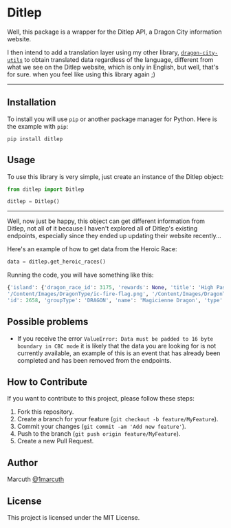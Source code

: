 # Ditlep

Well, this package is a wrapper for the Ditlep API, a Dragon City information website.

I then intend to add a translation layer using my other library, [`dragon-city-utils`](https://github.com/1Marcuth/py.dragon-city-utils) to obtain translated data regardless of the language, different from what we see on the Ditlep website, which is only in English, but well, that's for sure. when you feel like using this library again ;)

---

## Installation

To install you will use `pip` or another package manager for Python. Here is the example with `pip`:

```
pip install ditlep
```

## Usage

To use this library is very simple, just create an instance of the Ditlep object:

```python
from ditlep import Ditlep

ditlep = Ditlep()
```

---

Well, now just be happy, this object can get different information from Ditlep, not all of it because I haven't explored all of Ditlep's existing endpoints, especially since they ended up updating their website recently...

Here's an example of how to get data from the Heroic Race:

```python
data = ditlep.get_heroic_races()
```

Running the code, you will have something like this:

```python
{'island': {'dragon_race_id': 3175, 'rewards': None, 'title': 'High Passion  Heroic Race Guide', 'laps': None, 'boards': None, 'id': 0, 'start_ts': 1707390000, 'end_ts': 1708340399, 'isValid': True, 'isUpComing': False, 'timeLeft': 249747, 'pool_points': 0, 'pool_time': 0, 'tid_name': None}, 'dragonRewards': [{'attackSkills': [{'element': 'bt', 'isAdvanceSkill': False, 'skillType': 1, 'damage': 1200, 'time': '24', 'originalName': 'Beauty 1', 'totalDragons': 0, 'skillEffect': None, 'description': None, 'target': None, 'randomSkills': None, 'skillId': 0, 'specialIcon': 0, 'id': 406, 'groupType': None, 'name': 'Beauty 1 - Damage: 1200', 'type': 0, 'typeId': 0, 'image': None, 'customName': None}, {'element': 'f', 'isAdvanceSkill': False, 'skillType': 1, 'damage': 1500, 'time': '1', 'originalName': 'Fire', 'totalDragons': 0, 'skillEffect': None, 'description': None, 'target': None, 'randomSkills': None, 'skillId': 0, 'specialIcon': 0, 'id': 217, 'groupType': None, 'name': 'Fire - Damage: 1500', 'type': 0, 'typeId': 0, 'image': None, 'customName': None}, {'element': 'el', 'isAdvanceSkill': False, 'skillType': 1, 'damage': 1300, 'time': '24', 'originalName': 'Electro Ball', 'totalDragons': 0, 'skillEffect': None, 'description': None, 'target': None, 'randomSkills': None, 'skillId': 0, 'specialIcon': 0, 'id': 408, 'groupType': None, 'name': 'Electro Ball - Damage: 1300', 'type': 0, 'typeId': 0, 'image': None, 'customName': None}, {'element': 'ch', 'isAdvanceSkill': False, 'skillType': 1, 'damage': 1450, 'time': '24', 'originalName': 'Iron Shock', 'totalDragons': 0, 'skillEffect': None, 'description': None, 'target': None, 'randomSkills': None, 'skillId': 0, 'specialIcon': 0, 'id': 486, 'groupType': None, 'name': 'Iron Shock - Damage: 1450', 'type': 0, 'typeId': 0, 'image': None, 'customName': None}], 'hasSKill': False, 'trainableAttackSkills': None, 'attackSkillsRaw': [406, 217, 408, 486], 'trainableAttackSkillsRaw': [397, 372, 525, 538], 'dragonAttribute': ['/Content/Images/DragonType/ic-beauty-flag.png', 
'/Content/Images/DragonType/ic-fire-flag.png', '/Content/Images/DragonType/ic-electric-flag.png', '/Content/Images/DragonType/ic-chaos-flag.png'], 'level': 0, 'isStuck': False, 'isTraining': False, 'isBreeding': False, 'isInTower': False, 'rarity': 'H', 'elements': ['bt', 'f', 'el', 'ch'], 'kill': 0, 'hp': 0, 'damage': 0, 'maxHp': 0, 'maxDamage': 0, 'funModeDragonId': 0, 'amount': 0, 'description': None, 'urlName': 'High-Passion-Dragon', 'priceSell': 0, 'priceGold': 0, 'priceGem': 0, 'hatchingTime': 0, 'breedingTime': 0, 'category': 11, 'inStore': False, 'breedable': False, 'releaseDate': None, 'rank': {'globalRank': 51, 'rarityRank': 18, 'categoryRank': 18, 'speedRank': 1033}, 'originalTypeId': 0, 'maxSpeed': 890, 'baseSpeed': 130, 'weaknessElements': ['mg', 'so'], 'strongElements': ['dr', 'hp', 'i', 'm', 'mg', 'p', 'so', 'w'], 'skills': [], 'skillType': 0, 'familyName': None, 'familyIcon': None, 'habitatId': 0, 'workId': 0, 'xp': None, 'workingSecondsLeft': 0.0, 'grade': 0, 'id': 3175, 'groupType': 'DRAGON', 'name': 'High Passion Dragon', 'type': 3175, 'typeId': 3175, 'image': 'dragons/ui_3175_dragon_highpassion', 'customName': None}, {'attackSkills': [{'element': 'mg', 'isAdvanceSkill': False, 'skillType': 1, 'damage': 1050, 'time': '24', 'originalName': 'Magic Blow', 'totalDragons': 0, 'skillEffect': None, 'description': None, 'target': None, 'randomSkills': None, 'skillId': 0, 'specialIcon': 0, 'id': 71, 'groupType': None, 'name': 'Magic Blow - Damage: 1050', 'type': 0, 'typeId': 0, 'image': None, 'customName': None}, {'element': 'd', 'isAdvanceSkill': False, 'skillType': 1, 'damage': 650, 'time': '12', 'originalName': 'Leech', 'totalDragons': 0, 'skillEffect': None, 'description': None, 'target': None, 'randomSkills': None, 'skillId': 0, 'specialIcon': 0, 'id': 26, 'groupType': None, 'name': 'Leech - Damage: 650', 'type': 0, 'typeId': 0, 'image': None, 'customName': None}, {'element': 'w', 'isAdvanceSkill': False, 'skillType': 1, 'damage': 550, 'time': '12', 'originalName': 'Tsunami', 'totalDragons': 0, 'skillEffect': None, 'description': None, 'target': None, 'randomSkills': None, 'skillId': 0, 'specialIcon': 0, 'id': 16, 'groupType': None, 'name': 'Tsunami - Damage: 550', 'type': 0, 'typeId': 0, 'image': None, 'customName': None}, {'element': 'p', 'isAdvanceSkill': False, 'skillType': 1, 'damage': 650, 'time': '12', 'originalName': 'Poison Ivy', 'totalDragons': 0, 'skillEffect': None, 'description': None, 'target': None, 'randomSkills': None, 'skillId': 0, 'specialIcon': 0, 'id': 11, 'groupType': None, 'name': 'Poison Ivy - Damage: 650', 'type': 0, 'typeId': 0, 'image': None, 'customName': None}], 'hasSKill': False, 'trainableAttackSkills': None, 'attackSkillsRaw': [71, 26, 16, 11], 'trainableAttackSkillsRaw': [261, 164, 44, 39], 'dragonAttribute': ['/Content/Images/DragonType/ic-magic-flag.png', '/Content/Images/DragonType/ic-dark-flag.png', '/Content/Images/DragonType/ic-water-flag.png', '/Content/Images/DragonType/ic-plant-flag.png'], 'level': 0, 'isStuck': False, 'isTraining': False, 'isBreeding': False, 'isInTower': False, 'rarity': 'L', 'elements': ['mg', 'd', 'w', 'p'], 'kill': 0, 'hp': 0, 'damage': 0, 'maxHp': 0, 'maxDamage': 0, 'funModeDragonId': 0, 'amount': 0, 'description': None, 'urlName': 'Magicienne-Dragon', 'priceSell': 0, 'priceGold': 0, 'priceGem': 0, 'hatchingTime': 0, 'breedingTime': 0, 'category': 9, 'inStore': False, 'breedable': False, 'releaseDate': None, 'rank': {'globalRank': 495, 'rarityRank': 417, 'categoryRank': 300, 'speedRank': 727}, 'originalTypeId': 0, 'maxSpeed': 974, 'baseSpeed': 114, 'weaknessElements': ['ch', 'hp'], 'strongElements': ['bt', 'f', 'li', 'li', 'm', 'so', 'w', 'wr'], 'skills': [], 'skillType': 0, 'familyName': None, 'familyIcon': None, 'habitatId': 0, 'workId': 0, 'xp': None, 'workingSecondsLeft': 0.0, 'grade': 0, 
'id': 2658, 'groupType': 'DRAGON', 'name': 'Magicienne Dragon', 'type': 2658, 'typeId': 2658, 'image': 'dragons/ui_2658_dragon_magicienne', 'customName': None}, {'attackSkills': [{'element': 'ph', 'isAdvanceSkill': False, 'skillType': 1, 'damage': 338, 'time': '12', 'originalName': 'Punch', 'totalDragons': 0, 'skillEffect': None, 'description': None, 'target': None, 'randomSkills': None, 'skillId': 0, 'specialIcon': 0, 'id': 1, 'groupType': None, 'name': 'Punch - Damage: 338', 'type': 0, 'typeId': 0, 'image': None, 'customName': None}, {'element': 'm', 'isAdvanceSkill': True, 'skillType': 2, 'damage': 1200, 'time': '24', 'originalName': 'Cannon Balls', 'totalDragons': 0, 'skillEffect': None, 'description': None, 'target': None, 'randomSkills': None, 'skillId': 0, 'specialIcon': 0, 'id': 51, 'groupType': None, 'name': 'Cannon Balls - Damage: 1200', 'type': 0, 'typeId': 0, 'image': None, 'customName': None},
```

## Possible problems

- If you receive the error `ValueError: Data must be padded to 16 byte boundary in CBC mode` it is likely that the data you are looking for is not currently available, an example of this is an event that has already been completed and has been removed from the endpoints.

## How to Contribute

If you want to contribute to this project, please follow these steps:

1. Fork this repository.
2. Create a branch for your feature (`git checkout -b feature/MyFeature`).
3. Commit your changes (`git commit -am 'Add new feature'`).
4. Push to the branch (`git push origin feature/MyFeature`).
5. Create a new Pull Request.

## Author

Marcuth [@1marcuth](https://github.com/1marcuth)

## License

This project is licensed under the MIT License.